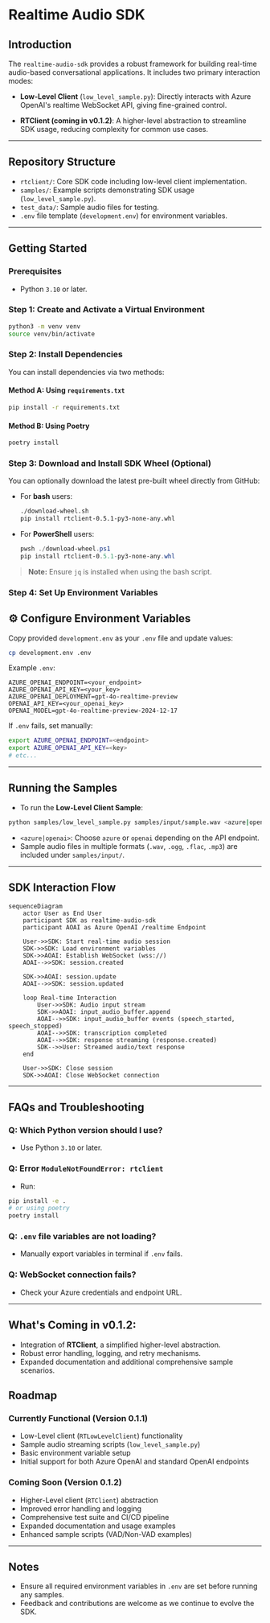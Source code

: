# Realtime Audio SDK

## Introduction

The `realtime-audio-sdk` provides a robust framework for building real-time audio-based conversational applications. It includes two primary interaction modes:

- **Low-Level Client** (`low_level_sample.py`): Directly interacts with Azure OpenAI's realtime WebSocket API, giving fine-grained control.

- **RTClient (coming in v0.1.2)**: A higher-level abstraction to streamline SDK usage, reducing complexity for common use cases.

---

## Repository Structure

- `rtclient/`: Core SDK code including low-level client implementation.
- `samples/`: Example scripts demonstrating SDK usage (`low_level_sample.py`).
- `test_data/`: Sample audio files for testing.
- `.env` file template (`development.env`) for environment variables.

---

## Getting Started

### Prerequisites

- Python `3.10` or later.

### Step 1: Create and Activate a Virtual Environment

```bash
python3 -m venv venv
source venv/bin/activate
```

### Step 2: Install Dependencies

You can install dependencies via two methods:

#### Method A: Using `requirements.txt`

```bash
pip install -r requirements.txt
```

#### Method B: Using Poetry

```bash
poetry install
```

### Step 3: Download and Install SDK Wheel (Optional)

You can optionally download the latest pre-built wheel directly from GitHub:

- For **bash** users:
  ```bash
  ./download-wheel.sh
  pip install rtclient-0.5.1-py3-none-any.whl
  ```

- For **PowerShell** users:
  ```powershell
  pwsh ./download-wheel.ps1
  pip install rtclient-0.5.1-py3-none-any.whl
  ```

> **Note:** Ensure `jq` is installed when using the bash script.

### Step 4: Set Up Environment Variables

## ⚙️ Configure Environment Variables

Copy provided `development.env` as your `.env` file and update values:

```bash
cp development.env .env
```

Example `.env`:
```env
AZURE_OPENAI_ENDPOINT=<your_endpoint>
AZURE_OPENAI_API_KEY=<your_key>
AZURE_OPENAI_DEPLOYMENT=gpt-4o-realtime-preview
OPENAI_API_KEY=<your_openai_key>
OPENAI_MODEL=gpt-4o-realtime-preview-2024-12-17
```

If `.env` fails, set manually:
```bash
export AZURE_OPENAI_ENDPOINT=<endpoint>
export AZURE_OPENAI_API_KEY=<key>
# etc...
```

---

## Running the Samples

- To run the **Low-Level Client Sample**:

```bash
python samples/low_level_sample.py samples/input/sample.wav <azure|openai>
```

- `<azure|openai>`: Choose `azure` or `openai` depending on the API endpoint.
- Sample audio files in multiple formats (`.wav`, `.ogg`, `.flac`, `.mp3`) are included under `samples/input/`.

---
## SDK Interaction Flow

```mermaid
sequenceDiagram
    actor User as End User
    participant SDK as realtime-audio-sdk
    participant AOAI as Azure OpenAI /realtime Endpoint

    User->>SDK: Start real-time audio session
    SDK->>SDK: Load environment variables
    SDK->>AOAI: Establish WebSocket (wss://)
    AOAI-->>SDK: session.created

    SDK->>AOAI: session.update
    AOAI-->>SDK: session.updated

    loop Real-time Interaction
        User->>SDK: Audio input stream
        SDK->>AOAI: input_audio_buffer.append
        AOAI-->>SDK: input_audio_buffer events (speech_started, speech_stopped)
        AOAI-->>SDK: transcription completed
        AOAI-->>SDK: response streaming (response.created)
        SDK-->>User: Streamed audio/text response
    end

    User->>SDK: Close session
    SDK->>AOAI: Close WebSocket connection
```

---

## FAQs and Troubleshooting

### Q: Which Python version should I use?
- Use Python `3.10` or later.

### Q: Error `ModuleNotFoundError: rtclient`
- Run:
```bash
pip install -e .
# or using poetry
poetry install
```

### Q: `.env` file variables are not loading?
- Manually export variables in terminal if `.env` fails.

### Q: WebSocket connection fails?
- Check your Azure credentials and endpoint URL.

---

## What's Coming in v0.1.2:

- Integration of **RTClient**, a simplified higher-level abstraction.
- Robust error handling, logging, and retry mechanisms.
- Expanded documentation and additional comprehensive sample scenarios.

## Roadmap

### Currently Functional (Version 0.1.1)

- Low-Level client (`RTLowLevelClient`) functionality
- Sample audio streaming scripts (`low_level_sample.py`)
- Basic environment variable setup
- Initial support for both Azure OpenAI and standard OpenAI endpoints

### Coming Soon (Version 0.1.2)

- Higher-Level client (`RTClient`) abstraction
- Improved error handling and logging
- Comprehensive test suite and CI/CD pipeline
- Expanded documentation and usage examples
- Enhanced sample scripts (VAD/Non-VAD examples)

---

## Notes

- Ensure all required environment variables in `.env` are set before running any samples.
- Feedback and contributions are welcome as we continue to evolve the SDK.

